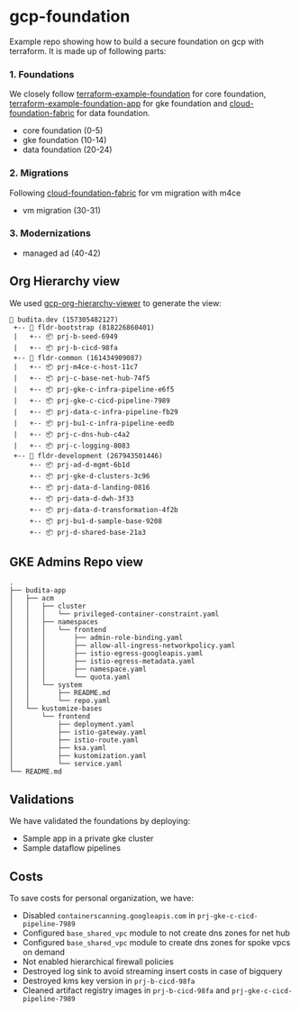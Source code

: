# gcp-foundation 

Example repo showing how to build a secure foundation on gcp with terraform. It is made up of following parts:

### 1. Foundations
We closely follow [terraform-example-foundation](https://github.com/terraform-google-modules/terraform-example-foundation) for core foundation, [terraform-example-foundation-app](https://github.com/GoogleCloudPlatform/terraform-example-foundation-app) for gke foundation and [cloud-foundation-fabric](https://github.com/terraform-google-modules/cloud-foundation-fabric) for data foundation.
- core foundation (0-5)
- gke foundation (10-14)
- data foundation (20-24)

### 2. Migrations
Following [cloud-foundation-fabric](https://github.com/terraform-google-modules/cloud-foundation-fabric) for vm migration with m4ce
- vm migration (30-31)

### 3. Modernizations
- managed ad (40-42)

## Org Hierarchy view
We used [gcp-org-hierarchy-viewer](https://github.com/GoogleCloudPlatform/professional-services/tree/main/tools/gcp-org-hierarchy-viewer) to generate the view:
```
🏢 budita.dev (157305482127)
 +-- 📁 fldr-bootstrap (818226860401)
 |   +-- 📦 prj-b-seed-6949
 |   +-- 📦 prj-b-cicd-98fa
 +-- 📁 fldr-common (161434909087)
 |   +-- 📦 prj-m4ce-c-host-11c7
 |   +-- 📦 prj-c-base-net-hub-74f5
 |   +-- 📦 prj-gke-c-infra-pipeline-e6f5
 |   +-- 📦 prj-gke-c-cicd-pipeline-7989
 |   +-- 📦 prj-data-c-infra-pipeline-fb29
 |   +-- 📦 prj-bu1-c-infra-pipeline-eedb
 |   +-- 📦 prj-c-dns-hub-c4a2
 |   +-- 📦 prj-c-logging-8083
 +-- 📁 fldr-development (267943501446)
     +-- 📦 prj-ad-d-mgmt-6b1d
     +-- 📦 prj-gke-d-clusters-3c96
     +-- 📦 prj-data-d-landing-0816
     +-- 📦 prj-data-d-dwh-3f33
     +-- 📦 prj-data-d-transformation-4f2b
     +-- 📦 prj-bu1-d-sample-base-9208
     +-- 📦 prj-d-shared-base-21a3
```


## GKE Admins Repo view

```
.
├── budita-app
│   ├── acm
│   │   ├── cluster
│   │   │   └── privileged-container-constraint.yaml
│   │   ├── namespaces
│   │   │   └── frontend
│   │   │       ├── admin-role-binding.yaml
│   │   │       ├── allow-all-ingress-networkpolicy.yaml
│   │   │       ├── istio-egress-googleapis.yaml
│   │   │       ├── istio-egress-metadata.yaml
│   │   │       ├── namespace.yaml
│   │   │       └── quota.yaml
│   │   └── system
│   │       ├── README.md
│   │       └── repo.yaml
│   └── kustomize-bases
│       └── frontend
│           ├── deployment.yaml
│           ├── istio-gateway.yaml
│           ├── istio-route.yaml
│           ├── ksa.yaml
│           ├── kustomization.yaml
│           └── service.yaml
└── README.md
```
## Validations
We have validated the foundations by deploying:
- Sample app in a private gke cluster
- Sample dataflow pipelines

## Costs
To save costs for personal organization, we have:  

- Disabled ```containerscanning.googleapis.com``` in ```prj-gke-c-cicd-pipeline-7989```
- Configured ```base_shared_vpc``` module to not create dns zones for net hub 
- Configured ```base_shared_vpc``` module to create dns zones for spoke vpcs on demand 
- Not enabled hierarchical firewall policies 
- Destroyed log sink to avoid streaming insert costs in case of bigquery 
- Destroyed kms key version in ```prj-b-cicd-98fa```
- Cleaned artifact registry images in ```prj-b-cicd-98fa``` and ```prj-gke-c-cicd-pipeline-7989```
